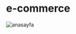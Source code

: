 # e-commerce
![anasayfa](https://user-images.githubusercontent.com/49377983/55919618-586f7b80-5bff-11e9-88d9-d0d69d225561.PNG)
